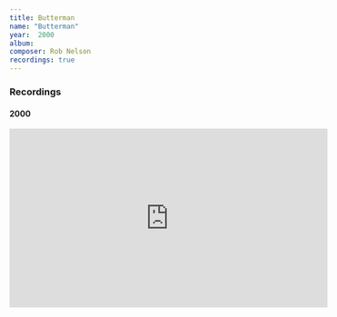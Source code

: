 ```yaml
---
title: Butterman
name: "Butterman"
year:  2000
album: 
composer: Rob Nelson
recordings: true
---
```


<h3>Recordings</h3>

<h4>2000</h4>
<iframe width="560" height="315" src="https://www.youtube.com/embed/Sh9yBODFczg" frameborder="0" allow="accelerometer; autoplay; encrypted-media; gyroscope; picture-in-picture" allowfullscreen></iframe>


